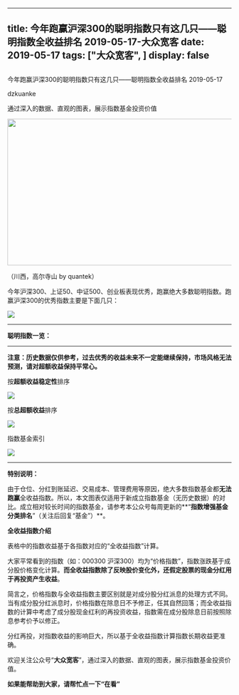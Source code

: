 
---
title:   今年跑赢沪深300的聪明指数只有这几只——聪明指数全收益排名 2019-05-17-大众宽客
date: 2019-05-17
tags: ["大众宽客", ]
display: false
---


## 



今年跑赢沪深300的聪明指数只有这几只——聪明指数全收益排名 2019-05-17




dzkuanke




通过深入的数据、直观的图表，展示指数基金投资价值




<img class="rich_pages" data-croporisrc="https://mmbiz.qpic.cn/mmbiz_jpg/PKw3FQPmhIhnR0LJ4IVMzEfiawurLbO60OnBxqjMFBibf32MWPctk42guz3bgzPTolfuqibcPgOX79lNyU4N4wsVQ/0?wx_fmt=jpeg" data-cropx1="0" data-cropx2="1024" data-cropy1="160.23021582733813" data-cropy2="766.158273381295" data-ratio="0.59375" data-s="300,640" src="https://mmbiz.qpic.cn/mmbiz_jpg/PKw3FQPmhIg68qWBA0ficxmCWU1mByJAnOicrQuUUNgx9hBQLHQrtwJRQCuUicxuic8bqsknzJ3CsCBjX1WGVSTPkg/640?wx_fmt=jpeg" data-type="jpeg" data-w="1024" style="width: 556px;height: 329px;"/>

（川西，高尔寺山 by quantek）



今年沪深300、上证50、中证500、创业板表现优秀，跑赢绝大多数聪明指数。跑赢沪深300的优秀指数主要是下面几只：

<img class="rich_pages" data-ratio="0.6533613445378151" data-s="300,640" src="https://mmbiz.qpic.cn/mmbiz_png/PKw3FQPmhIhZJQRiaAJdIjW55285T4xRM3cLGjViaXxNEIETl1Em4ftrNIYxBJc8fY9RcahXOibGAVCAPibmnbAvCg/640?wx_fmt=png" data-type="png" data-w="952" style=""/>

****

**聪明指数一览：**

****

**注意：历史数据仅供参考，过去优秀的收益未来不一定能继续保持，市场风格无法预测，请对超额收益保持平常心。**



按**超额收益稳定性**排序

<img class="rich_pages" data-ratio="1.505175983436853" data-s="300,640" src="https://mmbiz.qpic.cn/mmbiz_png/PKw3FQPmhIhZJQRiaAJdIjW55285T4xRM0YgfFgNour6JP3QctjQXZ8haL8FsmDRGibwkzA3usR5AxMH0Jfv0O8g/640?wx_fmt=png" data-type="png" data-w="966" style=""/>

按**总超额收益**排序

<img class="rich_pages" data-ratio="1.504149377593361" data-s="300,640" src="https://mmbiz.qpic.cn/mmbiz_png/PKw3FQPmhIhZJQRiaAJdIjW55285T4xRMvKC2E0tuZhIibKEbEdxnxYlCfHBbMYoVJljiaLRyiaMhrFjITBIyvETOQ/640?wx_fmt=png" data-type="png" data-w="964" style=""/>

指数基金索引

<img class="" data-copyright="0" data-ratio="2.4731543624161074" data-s="300,640" src="https://mmbiz.qpic.cn/mmbiz_png/PKw3FQPmhIiadJJADZtmXGcyvUb2OrveYnpnKxfs0vvxWadJBz3KBicLWYepwS7sHhQ5cic0MqxDMzeKuwvLwvrQA/640?wx_fmt=png" data-type="png" data-w="596" style=""/>

****

**特别说明：**

由于仓位、分红到账延迟、交易成本、管理费用等原因，绝大多数指数基金都**无法跑赢**全收益指数。所以，本文图表仅适用于新成立指数基金（无历史数据）的对比。成立相对较长时间的指数基金，请参考本公众号每周更新的**“****指数增强基金分类排名****”（关注后回复“基金”）**。



**全收益指数介绍**



表格中的指数收益基于各指数对应的“全收益指数”计算。



大家平常看到的指数（如：000300 沪深300）均为“价格指数”，指数涨跌基于成分股价格变化计算。**而全收益指数除了反映股价变化外，还假定股票的现金分红用于再投资产生收益**。



简言之，价格指数与全收益指数主要区别就是对成分股分红派息的处理方式不同。当有成分股分红派息时，价格指数在除息日不予修正，任其自然回落；而全收益指数的计算中考虑了成分股现金红利的再投资收益，指数需在成分股除息日前按照除息参考价予以修正。



分红再投，对指数收益的影响巨大，所以基于全收益指数计算指数长期收益更准确。





欢迎关注公众号“**大众宽客**”，通过深入的数据、直观的图表，展示指数基金投资价值。



**如果能帮助到大家，请帮忙点一下<strong style="max-width: 100%;box-sizing: border-box !important;word-wrap: break-word !important;">“在看”**</strong>








